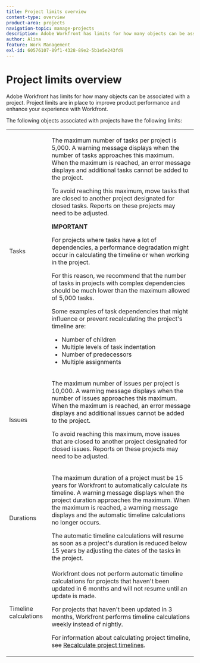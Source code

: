```yaml
---
title: Project limits overview
content-type: overview
product-area: projects
navigation-topic: manage-projects
description: Adobe Workfront has limits for how many objects can be associated with a project. Project limits are in place to improve product performance and enhance your experience with Workfront.
author: Alina
feature: Work Management
exl-id: 60576107-89f1-4328-89e2-5b1e5e243fd9
---
```

# Project limits overview

Adobe Workfront has limits for how many objects can be associated with a project. Project limits are in place to improve product performance and enhance your experience with Workfront.

The following objects associated with projects have the following limits:

<table style="table-layout:auto"> 
 <col> 
 <col> 
 <tbody> 
  <tr> 
   <td role="rowheader"><p>Tasks</p></td> 
   <td>  <p>The maximum number of tasks per project is 5,000. A warning message displays when the number of tasks approaches this maximum. When the maximum is reached, an error message displays and additional tasks cannot be added to the project.</p> <p>To avoid reaching this maximum, move tasks that are closed to another project designated for closed tasks. Reports on these projects may need to be adjusted.</p> 
   
   <b>IMPORTANT</b>

   For projects where tasks have a lot of dependencies, a performance degradation might occur in calculating the timeline or when working in the project. 
   
   For this reason, we recommend that the number of tasks in projects with complex dependencies should be much lower than the maximum allowed of 5,000 tasks. 
   
   Some examples of task dependencies that might influence or prevent recalculating the project's timeline are:

   <ul><li>Number of children</li>
   <li>Multiple levels of task indentation</li>
   <li>Number of predecessors</li>
   <li>Multiple assignments</li>
   </ul>
   </td> 
  </tr> 
  <tr> 
   <td role="rowheader"><p>Issues</p></td> 
   <td>  <p>The maximum number of issues per project is 10,000. A warning message displays when the number of issues approaches this maximum. When the maximum is reached, an error message displays and additional issues cannot be added to the project.</p> <p>To avoid reaching this maximum, move issues that are closed to another project designated for closed issues. Reports on these projects may need to be adjusted.</p> </td> 
  </tr> 
  <tr> 
   <td role="rowheader"><p>Durations</p></td> 
   <td> <p>The maximum duration of a project must be 15 years for Workfront to automatically calculate its timeline. A warning message displays when the project duration approaches the maximum. When the maximum is reached, a warning message displays and the automatic timeline calculations no longer occurs.</p> <p>The automatic timeline calculations will resume as soon as a project's duration is reduced below 15 years by adjusting the dates of the tasks in the project.</p> </td> 
  </tr> 
  <tr> 
   <td role="rowheader"><p>Timeline calculations</p></td> 
   <td>Workfront does not perform automatic timeline calculations for projects that haven't been updated in 6 months and will not resume until an update is made.<p>For projects that haven't been updated in 3 months, Workfront performs timeline calculations weekly instead of nightly.</p><p>For information about calculating project timeline, see <a href="../../../manage-work/projects/manage-projects/recalculate-project-timeline.md" class="MCXref xref">Recalculate project timelines</a>. </p></td> 
  </tr> 
 </tbody> 
</table>

<!-- Notes from the table: 
     <p>For tasks limits: (This is NOT TRUE , but the PMs always wanted this to stay the way it is because they don't want customers creating projects bigger than this.)</p>
    <p>For issue limits: (this is true only for some clusters; according to Anna A., some clusters are set to a million.)</p>
    -->